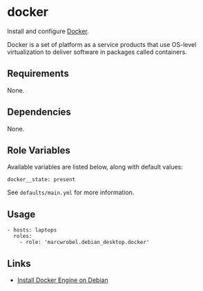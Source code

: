 # docker

Install and configure [Docker](https://vscodium.com/).

Docker is a set of platform as a service products that use OS-level virtualization to deliver software in packages called containers.

## Requirements

None.

## Dependencies

None.

## Role Variables

Available variables are listed below, along with default values:

    docker__state: present

See `defaults/main.yml` for more information.

## Usage

    - hosts: laptops
      roles:
        - role: 'marcwrobel.debian_desktop.docker'

## Links

- [Install Docker Engine on Debian](https://docs.docker.com/engine/install/debian/#install-using-the-repository)
